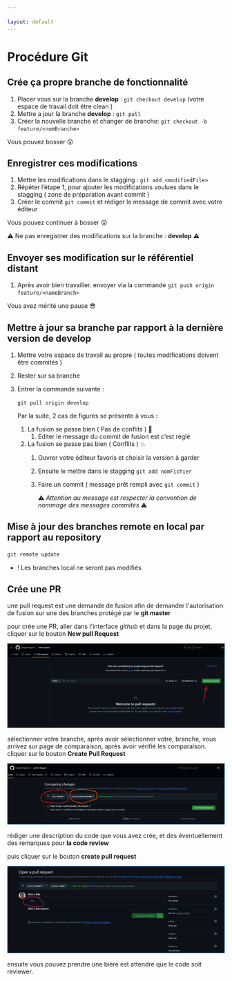 ```yaml
---

layout: default
---
```




# Procédure Git 

## Crée ça propre branche de fonctionnalité

1.  Placer vous sur la branche **develop** : `git checkout develop` (votre espace de travail doit être clean )
2.  Mettre a jour la branche **develop** : `git pull`
3.  Créer la nouvelle branche et changer de branche: `git checkout -b feature/<nomBranche>`

Vous pouvez bosser 😲

## Enregistrer ces modifications

1.  Mettre les modifications dans le stagging : `git add <modifiedFile>`
2.  Répéter l’étape 1, pour ajouter les modifications voulues dans le stagging ( zone de préparation avant commit )
3.  Créer le commit `git commit` et rédiger le message de commit avec votre éditeur

Vous pouvez continuer à bosser 😲

⚠️ Ne pas enregistrer des modifications sur la branche : **develop** ⚠️

## Envoyer ses modification sur le référentiel distant

1.  Après avoir bien travailler. envoyer via la commande `git push origin feature/<nameBranch>`

Vous avez mérité une pause 😎

## Mettre à jour sa branche par rapport à la dernière version de develop

1.  Mettre votre espace de travail au propre ( toutes modifications doivent être commités )
    
2.  Rester sur sa branche
    
3.  Entrer la commande suivante :
    
    `git pull origin develop`
    
    Par la suite, 2 cas de figures se présente à vous :
    
    1.  La fusion se passe bien ( Pas de conflits ) 🤗
        1.  Editer le message du commit de fusion est c’est réglé
    2.  La fusion se passe pas bien ( Conflits ) 💥
        1.  Ouvrer votre éditeur favoris et choisir la version à garder
            
        2.  Ensuite le mettre dans le stagging `git add nomFichier`
            
        3.  Faire un commit ( message prêt rempli avec `git commit` )
            
            ⚠️ _Attention au message est respecter la convention de nommage des messages commités_ ⚠️

## Mise à jour des branches remote en local par rapport au repository

```jsx
git remote update

```

-   ! Les branches local ne seront pas modifiés

## Crée une PR 


une pull request est une demande de fusion afin de demander l'autorisation de fusion sur une des branches protégé par le **git master**

pour crée une PR, aller dans l'interface _github_ et dans la page du projet, cliquer sur le bouton **New pull Request**

![imagebutton PR](photos/new-pr.png) 

sélectionner votre branche, après avoir sélectionner votre, branche, vous arrivez sur page de comparaison, après avoir vérifié les comparaison. 
cliquer sur le bouton **Create Pull Request**

![select branche PR](photos/select-branch.png) 

rédiger une description du code que vous avez crée, et des éventuellement des remarques pour **la code review** 

puis cliquer sur le bouton **create pull request**

![create pull request PR](photos/title-pr.png) 

ensuite vous pouvez prendre une bière est attendre que le code soit reviewer. 
